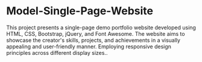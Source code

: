 # Model-Single-Page-Website
This project presents a single-page demo portfolio website developed using HTML, CSS, Bootstrap, jQuery, and Font Awesome. The website aims to showcase the creator's skills, projects, and achievements in a visually appealing and user-friendly manner. Employing responsive design principles across different display sizes..
